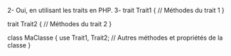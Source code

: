 2- Oui, en utilisant les traits en PHP.
3- trait Trait1 {
// Méthodes du trait 1
}

trait Trait2 {
// Méthodes du trait 2
}

class MaClasse {
use Trait1, Trait2;
// Autres méthodes et propriétés de la classe
}
